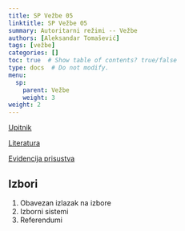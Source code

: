 ```yaml
---
title: SP Vežbe 05
linktitle: SP Vežbe 05
summary: Autoritarni režimi -- Vežbe
authors: [Aleksandar Tomašević]
tags: [vežbe]
categories: []
toc: true  # Show table of contents? true/false
type: docs  # Do not modify.
menu:
  sp:
    parent: Vežbe
    weight: 3
weight: 2
---
```


[Upitnik](https://forms.gle/h3xznwoxsxvA2TvK9)

[Literatura](https://s.atomasevic.com/files/sp-kp-izb.pdf)


[Evidencija prisustva](https://forms.gle/KzYruv84nTmFbk6e6)



## Izbori

1. Obavezan izlazak na izbore
2. Izborni sistemi
3. Referendumi
